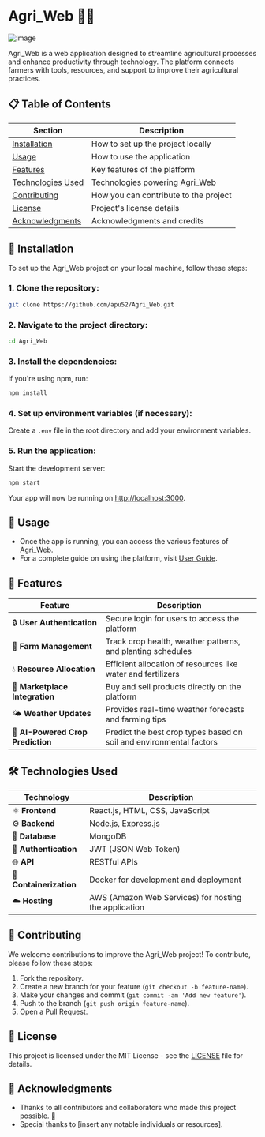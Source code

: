 

# Agri_Web 🌱🌾

![image](https://github.com/user-attachments/assets/76fc5ebc-0258-4943-b8a2-861572f4f182)


Agri_Web is a web application designed to streamline agricultural processes and enhance productivity through technology. The platform connects farmers with tools, resources, and support to improve their agricultural practices.

## 📋 Table of Contents
| Section            | Description                                      |
|--------------------|--------------------------------------------------|
| [Installation](#installation) | How to set up the project locally          |
| [Usage](#usage)           | How to use the application                    |
| [Features](#features)     | Key features of the platform                   |
| [Technologies Used](#technologies-used) | Technologies powering Agri_Web          |
| [Contributing](#contributing) | How you can contribute to the project      |
| [License](#license)       | Project's license details                      |
| [Acknowledgments](#acknowledgments) | Acknowledgments and credits              |

## 🚀 Installation

To set up the Agri_Web project on your local machine, follow these steps:

### 1. Clone the repository:
```bash
git clone https://github.com/apu52/Agri_Web.git
```

### 2. Navigate to the project directory:
```bash
cd Agri_Web
```

### 3. Install the dependencies:
If you're using npm, run:
```bash
npm install
```

### 4. Set up environment variables (if necessary):
Create a `.env` file in the root directory and add your environment variables.

### 5. Run the application:
Start the development server:
```bash
npm start
```
Your app will now be running on [http://localhost:3000](http://localhost:3000).

## 🎯 Usage

- Once the app is running, you can access the various features of Agri_Web.
- For a complete guide on using the platform, visit [User Guide](link-to-user-guide).

## 🌟 Features

| Feature               | Description                                                             |
|-----------------------|-------------------------------------------------------------------------|
| 🔒 **User Authentication** | Secure login for users to access the platform                           |
| 🌾 **Farm Management**    | Track crop health, weather patterns, and planting schedules               |
| 💧 **Resource Allocation** | Efficient allocation of resources like water and fertilizers             |
| 🛒 **Marketplace Integration** | Buy and sell products directly on the platform                          |
| 🌤️ **Weather Updates**   | Provides real-time weather forecasts and farming tips                    |
| 🤖 **AI-Powered Crop Prediction** | Predict the best crop types based on soil and environmental factors    |

## 🛠️ Technologies Used

| Technology        | Description                                                 |
|-------------------|-------------------------------------------------------------|
| ⚛️ **Frontend**    | React.js, HTML, CSS, JavaScript                             |
| ⚙️ **Backend**     | Node.js, Express.js                                        |
| 💾 **Database**    | MongoDB                                                     |
| 🔐 **Authentication** | JWT (JSON Web Token)                                      |
| 🌐 **API**         | RESTful APIs                                                |
| 🐳 **Containerization** | Docker for development and deployment                   |
| ☁️ **Hosting**     | AWS (Amazon Web Services) for hosting the application      |

## 🤝 Contributing

We welcome contributions to improve the Agri_Web project! To contribute, please follow these steps:

1. Fork the repository.
2. Create a new branch for your feature (`git checkout -b feature-name`).
3. Make your changes and commit (`git commit -am 'Add new feature'`).
4. Push to the branch (`git push origin feature-name`).
5. Open a Pull Request.

## 📜 License

This project is licensed under the MIT License - see the [LICENSE](LICENSE) file for details.

## 🙏 Acknowledgments

- Thanks to all contributors and collaborators who made this project possible. 🙌
- Special thanks to [insert any notable individuals or resources].



